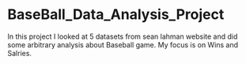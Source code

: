 # BaseBall_Data_Analysis_Project
In this project I looked at 5 datasets from sean lahman website and did some arbitrary analysis about Baseball game. My focus is on Wins and Salries.
